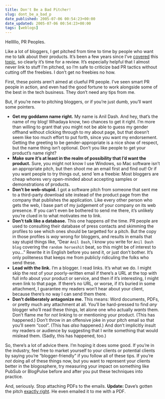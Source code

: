 ```yaml
---
title: Don't Be a Bad Pitcher!
slug: dont_be_a_bad_p
date_published: 2005-07-06 00:54:23+00:00
date_updated: 2005-07-06 00:54:23+00:00
tags: [weblogs]
---
```

Helllllo, PR Peoples.

Like a lot of bloggers, I get pitched from time to time by people who want me to talk about their products. It’s been a few years since I’ve [covered](/2003/03/03/buying_into_blo) this [topic](/2003/06/10/capitalizing_on), so clearly it’s time for a review. It’s especially helpful that I almost never link to stuff I’m pitched, so I’m safe to criticize bad PR tactics without cutting off the freebies. I don’t get no freebies no how.

First, these points aren’t aimed at clueful PR people. I’ve seen smart PR people in action, and even had the good fortune to work alongside some of the best in the tech business. They don’t need any tips from me.

But, if you’re new to pitching bloggers, or if you’re just dumb, you’ll want some pointers.

- **Get my goddamn name right.** My name is Anil Dash. And hey, that’s the name of my blog! Whadaya know, two chances to get it right. I’m more than willing to grant that you might not be able to guess my gender offhand without clicking through to my about page, but that doesn’t seem like too much effort to put forth, since you want my endorsement. Getting the greeting to be gender-appropriate is a nice show of respect, but the name thing isn’t optional. Don’t you like people to get your product’s name right?
- **Make sure it’s at least in the realm of possibility that I’d want the product.** Sure, you might not know I use Windows, so Mac software isn’t an appropriate pitch, but then shoot me an email first and find out! Or if you want people to try things out, send ’em a freebie: Most bloggers are cheap whores very open-minded about accepting samples or demonstrations of products.
- **Don’t be web-stupid.** I got a software pitch from someone that sent me to a third-party download site instead of the product page from the company that publishes the application. Like every other person who gets the web, I base part of my judgement of your company on its web presence. If you can’t even be bothered to send me there, it’s unlikely you’re clued in to what motivates me to link.
- **Don’t talk like a database.** This one happens *all* the time. PR people are used to consulting their database of press contacts and skimming the profiles to see which ones should be targetted for a pitch. But the copy in those profiles is *way* wrong for bloggers, and results in emails that say stupid things like, “Dear `Anil Dash`, I know you write for `Anil Dash blog` covering the `random horseshit` beat, so this might be of interest to you…” Rewrite it in English before you send it, or just don’t bother. It’s only politeness that keeps me from publicly ridiculing the folks who send these.
- **Lead with the link.** I’m a blogger. I read links. It’s what we do. I might skip the rest of your poorly-written email if there’s a URL at the top with full info about your product or service, and then if it’s interesting, I might even link to that page. If there’s no URL, or worse, if it’s buried in some attachment, I guarantee my readers won’t hear about your client, because there’s no way I can send them there.
- **Don’t deliberately antagonize me.** This means: Word documents, PDFs, or pretty much any attachment at all. You’ll be hard-pressed to find *any* blogger who’ll read these things, let alone one who actually *wants* them. Don’t flame me for *not* linking to or mentioning your product. (This has happened.) Don’t throw in an offensive joke in your pitch email so that you’ll seem “cool”. (This has *also* happened.) And don’t implicitly insult my readers or audience by suggesting that I write something that would mislead them. (Sadly, this has happened, too.)

So, there’s a lot of advice there. I’m hoping it does some good. If you’re in the industry, feel free to market yourself to your clients or potential clients by saying you’re “blogger-friendly” if you follow all of these tips. If you’re *not* doing all of these things now, but you want to represent your clients better in the blogosphere, try measuring your impact on something like PubSub or BlogPulse before and after you put these techniques into practice.

And, seriously. Stop attaching PDFs to the emails.
**Update:** Dave’s gotten the pitch [exactly right](http://daveandmollie.typepad.com/stuffeddog/2005/07/dear_annie_dish.html). He even emailed it to me with a PDF.
